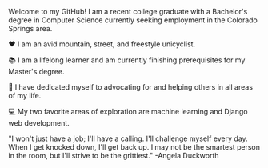 Welcome to my GitHub! I am a recent college graduate with a Bachelor's degree in Computer Science currently seeking employment in the Colorado Springs area.








❤️ I am an avid mountain, street, and freestyle unicyclist. 

📚 I am a lifelong learner and am currently finishing prerequisites for my Master's degree.

🤝 I have dedicated myself to advocating for and helping others in all areas of my life. 

💻 My two favorite areas of exploration are machine learning and Django web development.








"I won't just have a job; I'll have a calling. I'll challenge myself every day. When I get knocked down, I'll get back up. I may not be the smartest person in the room, but I'll strive to be the grittiest." -Angela Duckworth
